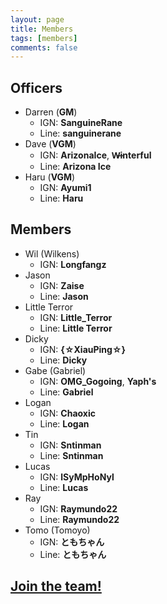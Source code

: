 ```yaml
---
layout: page
title: Members
tags: [members]
comments: false
---
```


## Officers

* Darren (<b class='officer'>GM</b>)
  * IGN: <b>SanguineRane</b>
  * Line: <b>sanguinerane</b>
* Dave (<b class='officer'>VGM</b>)
  * IGN: <b>ArizonaIce</b>, <b>W̶interful</b>
  * Line: <b>Arizona Ice</b>
* Haru (<b class='officer'>VGM</b>)
  * IGN: <b>Ayumi1</b>
  * Line: <b>Haru</b>

## Members

* Wil (Wilkens)
  * IGN: <b>Longfangz</b>
* Jason
  * IGN: <b>Zaise</b>
  * Line: <b>Jason</b>
* Little Terror
  * IGN: <b>Little_Terror</b>
  * Line: <b>Little Terror</b>
* Dicky
  * IGN: <b>{☆XiauPing☆}</b>
  * Line: <b>Dicky</b>
* Gabe (Gabriel)
  * IGN: <b>OMG_Gogoing</b>, <b>Yaph's</b>
  * Line: <b>Gabriel</b>
* Logan
  * IGN: <b>Chaoxic</b>
  * Line: <b>Logan</b>
* Tin
  * IGN: <b>Sntinman</b>
  * Line: <b>Sntinman</b>
* Lucas
  * IGN: <b>lSyMpHoNyl</b>
  * Line: <b>Lucas</b>
* Ray
  * IGN: <b>Raymundo22</b>
  * Line: <b>Raymundo22</b>
* Tomo (Tomoyo)
  * IGN: <b>ともちゃん</b>
  * Line: <b>ともちゃん</b>

## <a href="/about#join">Join the team!</a>

